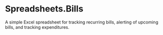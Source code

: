 Spreadsheets.Bills
==================

A simple Excel spreadsheet for tracking recurring bills, alerting of upcoming bills, and tracking expenditures.
